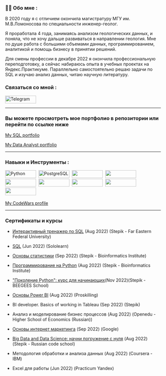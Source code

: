 
### :woman_technologist: Обо мне :
  В 2020 году я с отличием окончила магистратуру МГУ им. М.В.Ломоносова по специальности инженер-геолог.
  
  Я проработала 4 года, занимаясь анализом геологических данных, и поняла, что не хочу дальше развиваться в направлении геология. Мне по душе работа с большими объемами данных, программированием, аналитикой и помощь бизнесу в принятии решений.

Для смены профессии в декабре 2022 я окончила профессиональную переподготовку, а сейчас набираюсь опыта в учебных проектах на Яндекс.Практикуме. Параллельно самостоятельно решаю задачи по SQL и изучаю анализ данных, читаю научную литературу.

### Связаться со мной :

  <a href="https://t.me/ekaterina96zhuravleva">
    <img src="https://pbs.twimg.com/profile_banners/884842229730344961/1500142793/1500x500" alt="Telegram" width="100" height="25"/>
  </a>



---
### Вы можете просмотреть мое портфолио в репозитории или перейти по ссылке ниже

[My SQL portfolio](https://github.com/zhuravleva-ekaterina/MY-SQL-portfolio)
  
[My Data Analyst portfolio](https://github.com/zhuravleva-ekaterina/data_analyst_portfolio)


[comment]: <  - :computer: I unload, transform, and clean up data using SQL queries.>

[comment]: <  - :memo: I calculate the key metrics of the company's work and evaluate their significance.>
  
[comment]: <  - :chart_with_upwards_trend: I help businesses make decisions based on data>
  
[comment]: <  - :bar_chart: Creating dashboards using Tableau>

[comment]: < - :zap: I spend my free time reading scientific articles and solving problems>

[comment]: < - :mailbox:How to reach me: [![Linkedin Badge](https://img.shields.io/badge/-kakbar-blue?style=flat&logo=Linkedin&logoColor=white)](your-linkedin-url)>
  
---

### Навыки и Инструменты :
<div id="header" align="left">
  <img src="https://camo.githubusercontent.com/a1b2dac5667822ee0d98ae6d799da61987fd1658dfeb4d2ca6e3c99b1535ebd8/68747470733a2f2f696d672e736869656c64732e696f2f62616467652f707974686f6e2d3336373041303f7374796c653d666f722d7468652d6261646765266c6f676f3d707974686f6e266c6f676f436f6c6f723d666664643534" title="MySQL" alt="Python" width="100" height="25"/>&nbsp;
  <img src="https://camo.githubusercontent.com/29e7fc6c62f61f432d3852fbfa4190ff07f397ca3bde27a8196bcd5beae3ff77/68747470733a2f2f696d672e736869656c64732e696f2f62616467652f706f7374677265732d2532333331363139322e7376673f7374796c653d666f722d7468652d6261646765266c6f676f3d706f737467726573716c266c6f676f436f6c6f723d7768697465" title="PostgreSQL" alt="PostgreSQL" width="100" height="25"/>&nbsp;
  <img src="https://camo.githubusercontent.com/e922b45bfb79029cf4436e255b0d17b00b651e13b24f1751a9f87b14055fb4b1/68747470733a2f2f696d672e736869656c64732e696f2f62616467652f6a7570797465722d2532334641304630302e7376673f7374796c653d666f722d7468652d6261646765266c6f676f3d6a757079746572266c6f676f436f6c6f723d7768697465"  width="100" height="25"/>&nbsp;
  <img src="https://camo.githubusercontent.com/2f9c3edd9ff2d48dd262b930c3f5faf9d5956ae61661f2df1d4c941f143d36c8/68747470733a2f2f696d672e736869656c64732e696f2f62616467652f506c6f746c792d2532333346344637352e7376673f7374796c653d666f722d7468652d6261646765266c6f676f3d706c6f746c79266c6f676f436f6c6f723d7768697465" width="100" height="25"/>&nbsp;
  <img src="https://camo.githubusercontent.com/e70497c8ce44be13c11100d9ca6cd835a78ef716df5b4385c44ada096dec357a/68747470733a2f2f696d672e736869656c64732e696f2f62616467652f53636950792d2532333043353541352e7376673f7374796c653d666f722d7468652d6261646765266c6f676f3d7363697079266c6f676f436f6c6f723d257768697465" width="100" height="25"/>&nbsp;
  <img src="https://camo.githubusercontent.com/a1c5e9056e3be1e1058d8517b025af60f61f75395a78245776db71a7703aff9c/68747470733a2f2f696d672e736869656c64732e696f2f62616467652f6e756d70792d2532333031333234332e7376673f7374796c653d666f722d7468652d6261646765266c6f676f3d6e756d7079266c6f676f436f6c6f723d7768697465" width="100" height="25"/>&nbsp;
  <img src="https://camo.githubusercontent.com/b310667470594171440f9b80f624787ea58555296d88af177788509b0d73a40b/68747470733a2f2f696d672e736869656c64732e696f2f62616467652f73716c6974652d2532333037343035652e7376673f7374796c653d666f722d7468652d6261646765266c6f676f3d73716c697465266c6f676f436f6c6f723d7768697465" width="100" height="25"/>&nbsp;
  <img src="https://camo.githubusercontent.com/f737c8a9e60949e59f80fcca0b0019df76efb3c8ae56d38736bb93e44b447000/68747470733a2f2f696d672e736869656c64732e696f2f62616467652f70616e6461732d2532333135303435382e7376673f7374796c653d666f722d7468652d6261646765266c6f676f3d70616e646173266c6f676f436f6c6f723d7768697465" width="100" height="25"/>&nbsp;
  <img src="https://camo.githubusercontent.com/1b1a1740cefbf2af3fa3573461dfaa66f314a9c10671d00293060d455e1659a3/68747470733a2f2f696d672e736869656c64732e696f2f62616467652f5461626c6561752d4539373632373f7374796c653d666f722d7468652d6261646765266c6f676f3d5461626c656175266c6f676f436f6c6f723d7768697465" width="100" height="25"/>&nbsp;

  
[My CodeWars profile](https://www.codewars.com/users/zhuravleva-ekaterina)
  
[comment]: < -img src="https://www.codewars.com/users/zhuravleva-ekaterina/badges/large" title="codewars" alt="codewars" width="200" height="200"/>

  
</div>

---
### Сертификаты и курсы
    
  - [Интерактивный тренажер по SQL](https://stepik.org/cert/1638703) (Aug 2022) (Stepik - Far Eastern Federal University)
    
  - [SQL](https://www.sololearn.com/Certificate/CT-9VVPIY2W/png) (Jun 2022) (Sololearn)
    
  - [Основы статистики](https://stepik.org/cert/1682882) (Sep 2022) (Stepik - Bioinformatics Institute)
    
  - [Программирование на Python](https://stepik.org/cert/1632376) (Aug 2022) (Stepik - Bioinformatics Institute)
  - ["Поколение Python": курс для начинающих](https://stepik.org/cert/1757321)(Nov 2022)(Stepik - BEEGEES School)
    
  - [Основы Power BI](https://proskilling.ru/pl/262767526) (Aug 2022) (Proskilling)
    
  - BI developer. Basics of working in Tableau (Sep 2022) (Stepik)
    
  - Анализ и моделирование бизнес процессов (Aug 2022) (Openedu - Higher School of Economics (Russian)) 
    
  -  [Основы интернет маркетинга](https://learndigital.withgoogle.com/89254718-fa8c-44af-83bc-10c72b5d9366) (Sep 2022) (Google) 
    
  -  [Big Data and Data Science: начни погружение с нуля](https://stepik.org/cert/1629025) (Aug 2022) (Stepik - Russian code school) 
    
  -  Методология обработки и анализа данных (Aug 2022) (Coursera - IBM)
    
  -  Excel для работы (Jun 2022) (Practicum Yandex)  

</details>


